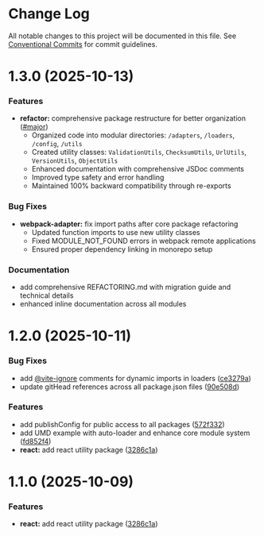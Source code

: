 # Change Log

All notable changes to this project will be documented in this file.
See [Conventional Commits](https://conventionalcommits.org) for commit guidelines.

# 1.3.0 (2025-10-13)

### Features

* **refactor:** comprehensive package restructure for better organization ([#major](https://github.com/brunos3d/expozr/commit/refactor))
  - Organized code into modular directories: `/adapters`, `/loaders`, `/config`, `/utils`
  - Created utility classes: `ValidationUtils`, `ChecksumUtils`, `UrlUtils`, `VersionUtils`, `ObjectUtils`
  - Enhanced documentation with comprehensive JSDoc comments
  - Improved type safety and error handling
  - Maintained 100% backward compatibility through re-exports

### Bug Fixes

* **webpack-adapter:** fix import paths after core package refactoring
  - Updated function imports to use new utility classes
  - Fixed MODULE_NOT_FOUND errors in webpack remote applications
  - Ensured proper dependency linking in monorepo setup

### Documentation

* add comprehensive REFACTORING.md with migration guide and technical details
* enhanced inline documentation across all modules

# 1.2.0 (2025-10-11)


### Bug Fixes

* add [@vite-ignore](https://github.com/vite-ignore) comments for dynamic imports in loaders ([ce3279a](https://github.com/brunos3d/expozr/commit/ce3279acc78130cc1be5495da5108347b8c797d6))
* update gitHead references across all package.json files ([90e508d](https://github.com/brunos3d/expozr/commit/90e508d7d66060afd36d394187f8c876a4a76e8e))


### Features

* add publishConfig for public access to all packages ([572f332](https://github.com/brunos3d/expozr/commit/572f332aaaef874ba8820338c11cf5e80c47a3ee))
* add UMD example with auto-loader and enhance core module system ([fd852f4](https://github.com/brunos3d/expozr/commit/fd852f40574924e2b75c069d475687f59e4c70dc))
* **react:** add react utility package ([3286c1a](https://github.com/brunos3d/expozr/commit/3286c1a917dd66acdd4a361e3c4180f000b4b4cc))





# 1.1.0 (2025-10-09)


### Features

* **react:** add react utility package ([3286c1a](https://github.com/brunos3d/expozr/commit/3286c1a917dd66acdd4a361e3c4180f000b4b4cc))
